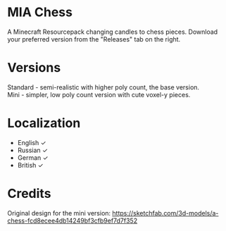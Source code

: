 # MIA Chess

A Minecraft Resourcepack changing candles to chess pieces.
Download your preferred version from the "Releases" tab on the right.

# Versions
Standard - semi-realistic with higher poly count, the base version.<br>
Mini - simpler, low poly count version with cute voxel-y pieces.

# Localization
- English ✓ 
- Russian ✓
- German ✓
- British ✓

# Credits
Original design for the mini version:
https://sketchfab.com/3d-models/a-chess-fcd8ecee4db14249bf3cfb9ef7d7f352
